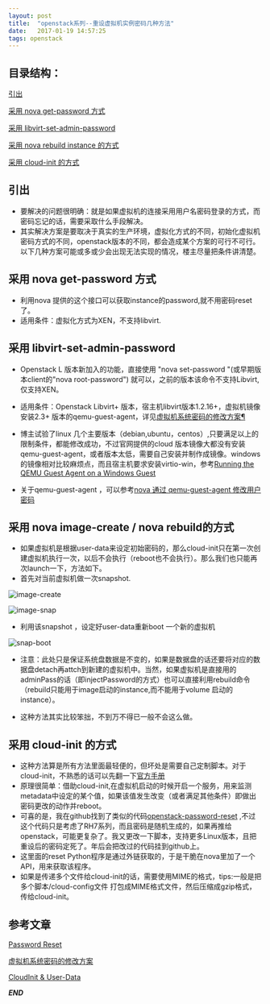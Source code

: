 ```yaml
---
layout: post
title:  "openstack系列--重设虚拟机实例密码几种方法"
date:   2017-01-19 14:57:25
tags: openstack
---
```


## 目录结构：

[引出](#A)


[采用 nova get-password 方式](#B)

[采用 libvirt-set-admin-password ](#C)

[采用 nova rebuild instance 的方式](#D)


[采用 cloud-init 的方式](#E)


<a name="A"></a>

## 引出

- 要解决的问题很明确：就是如果虚拟机的连接采用用户名密码登录的方式，而密码忘记的话，需要采取什么手段解决。
- 其实解决方案是要取决于真实的生产环境，虚拟化方式的不同，初始化虚拟机密码方式的不同，openstack版本的不同，都会造成某个方案的可行不可行。以下几种方案可能或多或少会出现无法实现的情况，楼主尽量把条件讲清楚。


<a name="B"></a>

## 采用 nova get-password 方式

- 利用nova 提供的这个接口可以获取instance的password,就不用密码reset了。
- 适用条件：虚拟化方式为XEN，不支持libvirt.


<a name="C"></a>

## 采用 libvirt-set-admin-password 

- Openstack L 版本新加入的功能，直接使用 "nova set-password "(或早期版本client的"nova root-password") 就可以，之前的版本该命令不支持Libvirt,仅支持XEN。
- 适用条件：Openstack Libvirt+ 版本，宿主机libvirt版本1.2.16+，虚拟机镜像安装2.3+ 版本的qemu-guest-agent，详见[虚拟机系统密码的修改方案¶](http://niusmallnan.com/_build/html/_templates/openstack/inject_passwd.html#id2) 
- 博主试验了linux 几个主要版本（debian,ubuntu，centos）,只要满足以上的限制条件，都能修改成功，不过官网提供的cloud 版本镜像大都没有安装 qemu-guest-agent，或者版本太低，需要自己安装并制作成镜像。windows 的镜像相对比较麻烦点，而且宿主机要求安装virtio-win，参考[Running the QEMU Guest Agent on a Windows Guest](https://access.redhat.com/documentation/en-US/Red_Hat_Enterprise_Linux/6/html/Virtualization_Administration_Guide/sect-QEMU_Guest_Agent-Running_the_QEMU_guest_agent_on_a_Windows_guest.html)

- 关于qemu-guest-agent ，可以参考[nova 通过 qemu-guest-agent 修改用户密码](http://blog.csdn.net/zzh_gaoxingjiuhao/article/details/52638863)

<a name="D"></a>

## 采用 nova image-create / nova rebuild的方式

- 如果虚拟机是根据user-data来设定初始密码的，那么cloud-init只在第一次创建虚拟机执行一次，以后不会执行（reboot也不会执行）。那么我们也只能再次launch一下，方法如下。
- 首先对当前虚拟机做一次snapshot.

 ![image-create](http://7xrnwq.com1.z0.glb.clouddn.com/2017-01-22-image-create.png)

 ![image-snap](http://7xrnwq.com1.z0.glb.clouddn.com/2017-01-20-image-snap.png)

- 利用该snapshot ，设定好user-data重新boot 一个新的虚拟机

 ![snap-boot](http://7xrnwq.com1.z0.glb.clouddn.com/2017-01-20-snap-boot.png)

- 注意：此处只是保证系统盘数据是不变的，如果是数据盘的话还要将对应的数据盘detach再attch到新建的虚拟机中。当然，如果虚拟机是直接用的adminPass的话（即injectPassword的方式）也可以直接利用rebuild命令（rebuild只能用于image启动的instance,而不能用于volume 启动的instance）。

- 这种方法其实比较笨拙，不到万不得已一般不会这么做。


<a name="E"></a>

## 采用 cloud-init 的方式

- 这种方法算是所有方法里面最轻便的，但坏处是需要自己定制脚本。对于cloud-init，不熟悉的话可以先翻一下[官方手册](http://cloudinit.readthedocs.io/en/latest/topics/capabilities.html)
- 原理很简单：借助cloud-init,在虚拟机启动的时候开启一个服务，用来监测metadata中设定的某个值，如果该值发生改变（或者满足其他条件）即做出密码更改的动作并reboot。
- 可喜的是，我在github找到了类似的代码[openstack-password-reset](https://github.com/vvaldez/openstack-password-reset) ,不过这个代码只是考虑了RH7系列，而且密码是随机生成的，如果再推给openstack，可能更复杂了。我又更改一下脚本，支持更多Linux版本，且把重设后的密码定死了。年后会把改过的代码挂到github上。
- 这里面的reset Python程序是通过外链获取的，于是干脆在nova里加了一个API，用来获取该程序。
- 如果是传递多个文件给cloud-init的话，需要使用MIME的格式，tips:一般是把多个脚本/cloud-config文件 打包成MIME格式文件，然后压缩成gzip格式，传给cloud-init。








## 参考文章

[Password Reset](https://github.com/vvaldez/openstack-password-reset)

[虚拟机系统密码的修改方案](http://niusmallnan.com/_build/html/_templates/openstack/inject_passwd.html#id2)

[CloudInit & User-Data](http://blog.csdn.net/heaven619/article/details/53420258)


***END***
